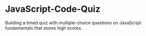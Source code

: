 # JavaScript-Code-Quiz
Building a timed quiz with multiple-choice questions on JavaScript fundamentals that stores high scores.

